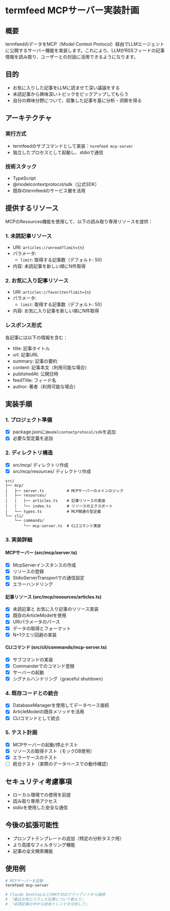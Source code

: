 # termfeed MCPサーバー実装計画

## 概要

termfeedのデータをMCP（Model Context Protocol）経由でLLMエージェントに公開するサーバー機能を実装します。これにより、LLMがRSSフィードの記事情報を読み取り、ユーザーとの対話に活用できるようになります。

## 目的

- お気に入りした記事をLLMに読ませて深い議論をする
- 未読記事から興味深いトピックをピックアップしてもらう
- 自分の興味分野について、収集した記事を基に分析・洞察を得る

## アーキテクチャ

### 実行方式
- termfeedのサブコマンドとして実装：`termfeed mcp-server`
- 独立したプロセスとして起動し、stdioで通信

### 技術スタック
- TypeScript
- @modelcontextprotocol/sdk（公式SDK）
- 既存のtermfeedのサービス層を活用

## 提供するリソース

MCPのResources機能を使用して、以下の読み取り専用リソースを提供：

### 1. 未読記事リソース
- URI: `articles://unread?limit={n}`
- パラメータ:
  - `limit`: 取得する記事数（デフォルト: 50）
- 内容: 未読記事を新しい順にN件取得

### 2. お気に入り記事リソース
- URI: `articles://favorites?limit={n}`
- パラメータ:
  - `limit`: 取得する記事数（デフォルト: 50）
- 内容: お気に入り記事を新しい順にN件取得

### レスポンス形式
各記事には以下の情報を含む：
- title: 記事タイトル
- url: 記事URL
- summary: 記事の要約
- content: 記事本文（利用可能な場合）
- publishedAt: 公開日時
- feedTitle: フィード名
- author: 著者（利用可能な場合）

## 実装手順

### 1. プロジェクト準備
- [x] package.jsonに`@modelcontextprotocol/sdk`を追加
- [x] 必要な型定義を追加

### 2. ディレクトリ構造
- [x] src/mcp/ ディレクトリ作成
- [x] src/mcp/resources/ ディレクトリ作成
```
src/
├── mcp/
│   ├── server.ts          # MCPサーバーのメインロジック
│   ├── resources/
│   │   ├── articles.ts    # 記事リソースの実装
│   │   └── index.ts       # リソースのエクスポート
│   └── types.ts           # MCP関連の型定義
└── cli/
    └── commands/
        └── mcp-server.ts  # CLIコマンド実装
```

### 3. 実装詳細

#### MCPサーバー (src/mcp/server.ts)
- [x] McpServerインスタンスの作成
- [x] リソースの登録
- [x] StdioServerTransportでの通信設定
- [x] エラーハンドリング

#### 記事リソース (src/mcp/resources/articles.ts)
- [x] 未読記事と お気に入り記事のリソース実装
- [x] 既存のArticleModelを使用
- [x] URIパラメータのパース
- [x] データの取得とフォーマット
- [x] N+1クエリ回避の実装

#### CLIコマンド (src/cli/commands/mcp-server.ts)
- [x] サブコマンドの実装
- [x] Commanderでのコマンド登録
- [x] サーバーの起動
- [x] シグナルハンドリング（graceful shutdown）

### 4. 既存コードとの統合
- [x] DatabaseManagerを使用してデータベース接続
- [x] ArticleModelの既存メソッドを活用
- [x] CLIコマンドとして統合

### 5. テスト計画
- [x] MCPサーバーの起動/停止テスト
- [x] リソースの取得テスト（モックDB使用）
- [x] エラーケースのテスト
- [ ] 統合テスト（実際のデータベースでの動作確認）

## セキュリティ考慮事項
- ローカル環境での使用を前提
- 読み取り専用アクセス
- stdioを使用した安全な通信

## 今後の拡張可能性
- プロンプトテンプレートの追加（特定の分析タスク用）
- より高度なフィルタリング機能
- 記事の全文検索機能

## 使用例
```bash
# MCPサーバーを起動
termfeed mcp-server

# Claude DesktopなどのMCP対応クライアントから接続
# 「最近お気に入りした記事について教えて」
# 「未読記事の中から技術トレンドを分析して」
```